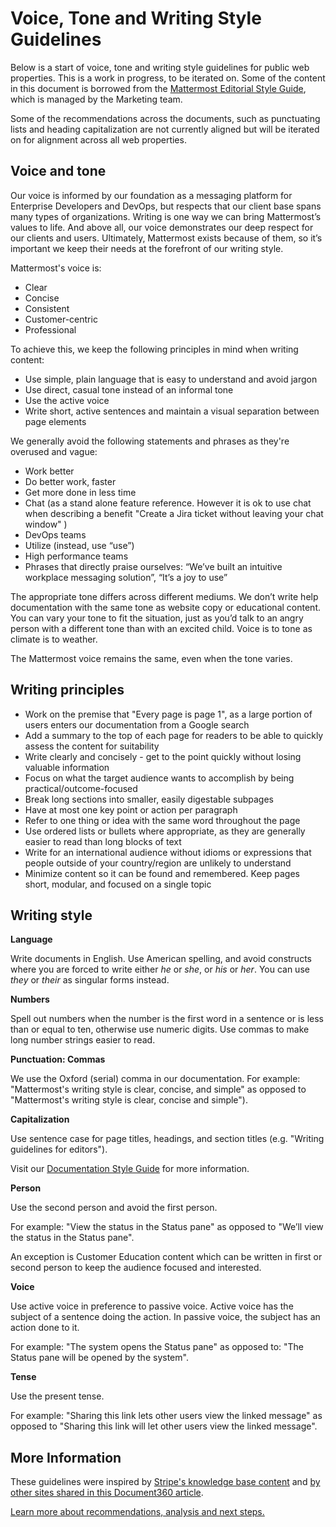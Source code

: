 # Voice, Tone and Writing Style Guidelines

Below is a start of voice, tone and writing style guidelines for public web properties. This is a work in progress, to be iterated on. Some of the content in this document is borrowed from the [Mattermost Editorial Style Guide](https://docs.google.com/document/d/1XWjtWdF77qKdxDso_-aC_S1c3E0ohOoxCRL_PIf3pco/edit#), which is managed by the Marketing team.

Some of the recommendations across the documents, such as punctuating lists and heading capitalization are not currently aligned but will be iterated on for alignment across all web properties.

## Voice and tone

Our voice is informed by our foundation as a messaging platform for Enterprise Developers and DevOps, but respects that our client base spans many types of organizations. Writing is one way we can bring Mattermost’s values to life. And above all, our voice demonstrates our deep respect for our clients and users. Ultimately, Mattermost exists because of them, so it’s important we keep their needs at the forefront of our writing style.

Mattermost's voice is:

* Clear
* Concise
* Consistent
* Customer-centric
* Professional

To achieve this, we keep the following principles in mind when writing content:

* Use simple, plain language that is easy to understand and avoid jargon
* Use direct, casual tone instead of an informal tone
* Use the active voice
* Write short, active sentences and maintain a visual separation between page elements

We generally avoid the following statements and phrases as they're overused and vague:

* Work better
* Do better work, faster
* Get more done in less time
* Chat \(as a stand alone feature reference. However it is ok to use chat when describing a benefit "Create a Jira ticket without leaving your chat window" \)
* DevOps teams
* Utilize \(instead, use “use”\)
* High performance teams
* Phrases that directly praise ourselves: “We’ve built an intuitive workplace messaging solution”, “It’s a joy to use”

The appropriate tone differs across different mediums. We don’t write help documentation with the same tone as website copy or educational content. You can vary your tone to fit the situation, just as you’d talk to an angry person with a different tone than with an excited child. Voice is to tone as climate is to weather.

The Mattermost voice remains the same, even when the tone varies.

## Writing principles

* Work on the premise that "Every page is page 1", as a large portion of users enters our documentation from a Google search
* Add a summary to the top of each page for readers to be able to quickly assess the content for suitability
* Write clearly and concisely - get to the point quickly without losing valuable information
* Focus on what the target audience wants to accomplish by being practical/outcome-focused
* Break long sections into smaller, easily digestable subpages
* Have at most one key point or action per paragraph
* Refer to one thing or idea with the same word throughout the page
* Use ordered lists or bullets where appropriate, as they are generally easier to read than long blocks of text
* Write for an international audience without idioms or expressions that people outside of your country/region are unlikely to understand
* Minimize content so it can be found and remembered. Keep pages short, modular, and focused on a single topic

## Writing style

**Language**

Write documents in English. Use American spelling, and avoid constructs where you are forced to write either *he* or *she*, or *his* or *her*. You can use *they* or *their* as singular forms instead.

**Numbers**

Spell out numbers when the number is the first word in a sentence or is less than or equal to ten, otherwise use numeric digits. Use commas to make long number strings easier to read.

**Punctuation: Commas**

We use the Oxford \(serial\) comma in our documentation. For example: "Mattermost's writing style is clear, concise, and simple" as opposed to "Mattermost's writing style is clear, concise and simple"\).

**Capitalization**

Use sentence case for page titles, headings, and section titles \(e.g. "Writing guidelines for editors"\).

Visit our [Documentation Style Guide](https://handbook.mattermost.com/operations/operations/publishing/publishing-guidelines/voice-tone-and-writing-style-guidelines/documentation-style-guide) for more information.

**Person**

Use the second person and avoid the first person.

For example: "View the status in the Status pane" as opposed to "We’ll view the status in the Status pane".

An exception is Customer Education content which can be written in first or second person to keep the audience focused and interested.

**Voice**

Use active voice in preference to passive voice. Active voice has the subject of a sentence doing the action. In passive voice, the subject has an action done to it.

For example: "The system opens the Status pane" as opposed to: "The Status pane will be opened by the system".

**Tense**

Use the present tense.

For example: "Sharing this link lets other users view the linked message" as opposed to "Sharing this link will let other users view the linked message".

## More Information

These guidelines were inspired by [Stripe's knowledge base content](https://document360.io/blog/tear-down-of-stripe-knowledge-base/) and [by other sites shared in this Document360 article](https://document360.io/blog/10-knowledge-base-software-best-practice-examples/).

[Learn more about recommendations, analysis and next steps.](https://docs.google.com/document/d/1LNAgmKKtmRN1T7UCvOgcUbGiFfk8UXqcmCgF80-sVyQ)
